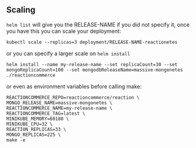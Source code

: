 ## Scaling

`helm list` will give you the RELEASE-NAME if you did not specify it,
once you have this you can scale your deployment:

```
kubectl scale --replicas=3 deployment/RELEASE-NAME-reactionetes
```

or you can specify a larger scale on `helm install`

```
helm install --name my-release-name --set replicaCount=30 --set mongoReplicaCount=100 --set mongodbReleaseName=massive-mongonetes ./reactioncommerce
```

or even as environment variables before calling make:

```
REACTIONCOMMERCE_REPO=reactioncommerce/reaction \
MONGO_RELEASE_NAME=massive-mongonetes \
REACTIONCOMMERCE_NAME=my-release-name \
REACTIONCOMMERCE_TAG=latest \
MINIKUBE_MEMORY=60180 \
MINIKUBE_CPU=32 \
REACTION_REPLICAS=33 \
MONGO_REPLICAS=225 \
make -e
```
